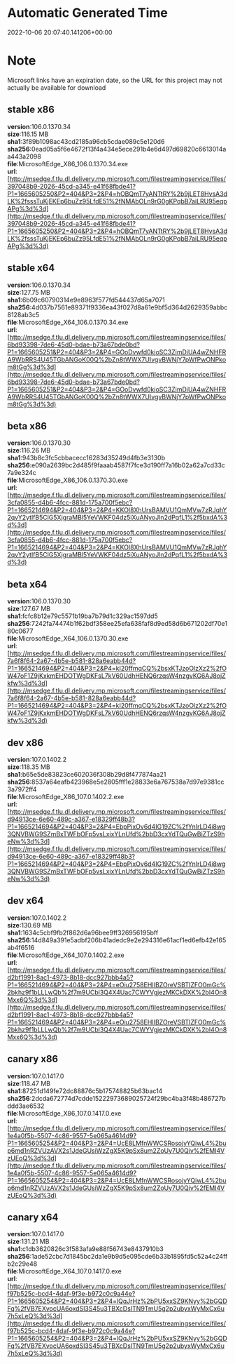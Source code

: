 # Automatic Generated Time
2022-10-06 20:07:40.141206+00:00

# Note
Microsoft links have an expiration date, so the URL for this project may not actually be available for download

## stable x86
**version**:106.0.1370.34  
**size**:116.15 MB  
**sha1**:3f89b1098ac43cd2185a96cb5cdae089c5e120d6  
**sha256**:0ead05a5f6e4672f13f4a434e5ece291b4e6d497d69820c6613014aa443a2098  
**file**:MicrosoftEdge_X86_106.0.1370.34.exe  
**url**:[http://msedge.f.tlu.dl.delivery.mp.microsoft.com/filestreamingservice/files/397048b9-2026-45cd-a345-e41f68fbde41?P1=1665605250&P2=404&P3=2&P4=hOBQmT7yANTtRY%2b9jLET8HvsA3dLK%2fsssTuKjEKEp6buZz95LfdE51%2fNMAbOLn9rG0gKPqbB7aiLRU95eqpAPg%3d%3d](http://msedge.f.tlu.dl.delivery.mp.microsoft.com/filestreamingservice/files/397048b9-2026-45cd-a345-e41f68fbde41?P1=1665605250&P2=404&P3=2&P4=hOBQmT7yANTtRY%2b9jLET8HvsA3dLK%2fsssTuKjEKEp6buZz95LfdE51%2fNMAbOLn9rG0gKPqbB7aiLRU95eqpAPg%3d%3d)  

## stable x64
**version**:106.0.1370.34  
**size**:127.75 MB  
**sha1**:6b09c60790314e9e8963f577fd544437d65a7071  
**sha256**:4d037b7561e89371f9336ea43f027d8a61e9bf5d364d2629359abbc8128ab3c5  
**file**:MicrosoftEdge_X64_106.0.1370.34.exe  
**url**:[http://msedge.f.tlu.dl.delivery.mp.microsoft.com/filestreamingservice/files/6bd93398-7de6-45d0-bdae-b73a67bde0bd?P1=1665605251&P2=404&P3=2&P4=GOoDvwfd0kjoSC3ZimDiUA4wZNHFRA9WbRRS4U45TGbANGoK00Q%2bZn8tWWX7UIvgvBWNjY7pWfPwONPkom8tGg%3d%3d](http://msedge.f.tlu.dl.delivery.mp.microsoft.com/filestreamingservice/files/6bd93398-7de6-45d0-bdae-b73a67bde0bd?P1=1665605251&P2=404&P3=2&P4=GOoDvwfd0kjoSC3ZimDiUA4wZNHFRA9WbRRS4U45TGbANGoK00Q%2bZn8tWWX7UIvgvBWNjY7pWfPwONPkom8tGg%3d%3d)  

## beta x86
**version**:106.0.1370.30  
**size**:116.26 MB  
**sha1**:943b8c3fc5cbbacecc16283d35249d4fb3e3130b  
**sha256**:e090a2639bc2d485f9faaab4587f7fce3d190ff7a16b02a62a7cd33c7a9e324c  
**file**:MicrosoftEdge_X86_106.0.1370.30.exe  
**url**:[http://msedge.f.tlu.dl.delivery.mp.microsoft.com/filestreamingservice/files/3cfa0855-d4b6-4fcc-881d-175a700f5ebc?P1=1665214694&P2=404&P3=2&P4=KKOI8XhUrsBAMVU1QmMVw7zRJqhY2qvY2ytlfB5ClG5XjgraMBl5YeVWKF04dz5iXuANyoJln2dPqfL1%2f5bxdA%3d%3d](http://msedge.f.tlu.dl.delivery.mp.microsoft.com/filestreamingservice/files/3cfa0855-d4b6-4fcc-881d-175a700f5ebc?P1=1665214694&P2=404&P3=2&P4=KKOI8XhUrsBAMVU1QmMVw7zRJqhY2qvY2ytlfB5ClG5XjgraMBl5YeVWKF04dz5iXuANyoJln2dPqfL1%2f5bxdA%3d%3d)  

## beta x64
**version**:106.0.1370.30  
**size**:127.67 MB  
**sha1**:fcfc8b12e79c5571b19ba7b79d1c329ac1597dd5  
**sha256**:7242fa74474b1f62bdf358ee25efa638faf8d9ed58d6b671202df70e180c0677  
**file**:MicrosoftEdge_X64_106.0.1370.30.exe  
**url**:[http://msedge.f.tlu.dl.delivery.mp.microsoft.com/filestreamingservice/files/7a6f8f64-2a67-4b5e-b581-828a6eabb44d?P1=1665214694&P2=404&P3=2&P4=kI20ffmqCQ%2bsxKTJzoOlzXz2%2fOW47oF1Z9jKxkmEHDOTWgDKFsL7kV60UdhHENQ6rzqsW4nzgvKG6AJ8ojZkfw%3d%3d](http://msedge.f.tlu.dl.delivery.mp.microsoft.com/filestreamingservice/files/7a6f8f64-2a67-4b5e-b581-828a6eabb44d?P1=1665214694&P2=404&P3=2&P4=kI20ffmqCQ%2bsxKTJzoOlzXz2%2fOW47oF1Z9jKxkmEHDOTWgDKFsL7kV60UdhHENQ6rzqsW4nzgvKG6AJ8ojZkfw%3d%3d)  

## dev x86
**version**:107.0.1402.2  
**size**:118.35 MB  
**sha1**:b65e5de83823ce602036f308b29d8f477874aa21  
**sha256**:8537a64eafb423968e5e2805fff1e28833e6a767538a7d97e9381cc3a7972ff4  
**file**:MicrosoftEdge_X86_107.0.1402.2.exe  
**url**:[http://msedge.f.tlu.dl.delivery.mp.microsoft.com/filestreamingservice/files/d94913ce-6e60-489c-a367-e18329ff48b3?P1=1665214694&P2=404&P3=2&P4=EbpPixOv6d4IG19ZC%2fYnIrLD4i8wg3QNVBWG9SZmBxTWFbOFp5vsLxixYLnUfd%2bbD3cxYdTQuGwBiZTzS9heNw%3d%3d](http://msedge.f.tlu.dl.delivery.mp.microsoft.com/filestreamingservice/files/d94913ce-6e60-489c-a367-e18329ff48b3?P1=1665214694&P2=404&P3=2&P4=EbpPixOv6d4IG19ZC%2fYnIrLD4i8wg3QNVBWG9SZmBxTWFbOFp5vsLxixYLnUfd%2bbD3cxYdTQuGwBiZTzS9heNw%3d%3d)  

## dev x64
**version**:107.0.1402.2  
**size**:130.69 MB  
**sha1**:1634c5cbf9fb2f862d6a96bee9ff326956195bff  
**sha256**:14d849a391e5adbf206b41adedc9e2e294316e61acf1ed6efb42e165ab4f6516  
**file**:MicrosoftEdge_X64_107.0.1402.2.exe  
**url**:[http://msedge.f.tlu.dl.delivery.mp.microsoft.com/filestreamingservice/files/d2bf1991-8ac1-4973-8b18-dcc927bbb4a5?P1=1665214694&P2=404&P3=2&P4=eOiu2758EHIIBZOreVSBTIZFO0mGc%2bkhz9f1bLLLwQb%2f7m9UCbl3Q4X4Uac7CWYVgjezMKCkDXK%2bI4On8Mxx6Q%3d%3d](http://msedge.f.tlu.dl.delivery.mp.microsoft.com/filestreamingservice/files/d2bf1991-8ac1-4973-8b18-dcc927bbb4a5?P1=1665214694&P2=404&P3=2&P4=eOiu2758EHIIBZOreVSBTIZFO0mGc%2bkhz9f1bLLLwQb%2f7m9UCbl3Q4X4Uac7CWYVgjezMKCkDXK%2bI4On8Mxx6Q%3d%3d)  

## canary x86
**version**:107.0.1417.0  
**size**:118.47 MB  
**sha1**:87251d149fe72dc88876c5b175748825b63bac14  
**sha256**:2dcda672774d7cdde15222973689025724f29bc4ba3f48b486727bddd3ae6532  
**file**:MicrosoftEdge_X86_107.0.1417.0.exe  
**url**:[http://msedge.f.tlu.dl.delivery.mp.microsoft.com/filestreamingservice/files/1e4a0f5b-5507-4c86-9557-5e065a4614d9?P1=1665605254&P2=404&P3=2&P4=UcE8LMfnWWCSRosojyYQiwL4%2bup6md1nRZVUzAVX2s1JdeGUsiWzZgX5K9pSx8um2ZoUy7U0Qiv%2fEMI4VzUEoQ%3d%3d](http://msedge.f.tlu.dl.delivery.mp.microsoft.com/filestreamingservice/files/1e4a0f5b-5507-4c86-9557-5e065a4614d9?P1=1665605254&P2=404&P3=2&P4=UcE8LMfnWWCSRosojyYQiwL4%2bup6md1nRZVUzAVX2s1JdeGUsiWzZgX5K9pSx8um2ZoUy7U0Qiv%2fEMI4VzUEoQ%3d%3d)  

## canary x64
**version**:107.0.1417.0  
**size**:131.21 MB  
**sha1**:c1db3620826c3f583afa9e88f56743e8437910b3  
**sha256**:1ade52cbc7d1845bc2da1e9b9d5e095cde6b33b1895fd5c52a4c24ffb2c29e48  
**file**:MicrosoftEdge_X64_107.0.1417.0.exe  
**url**:[http://msedge.f.tlu.dl.delivery.mp.microsoft.com/filestreamingservice/files/f97b525c-bcd4-4daf-9f3e-b972c0c9a44e?P1=1665605254&P2=404&P3=2&P4=lQqJrHz%2bPU5xxSZ9KNyy%2bGQDFq%2fVB7EXvocUA6oxdSl3S45u3TBXcDsITN9TmU5g2p2ubyxWyMxCx6u7h5xLeQ%3d%3d](http://msedge.f.tlu.dl.delivery.mp.microsoft.com/filestreamingservice/files/f97b525c-bcd4-4daf-9f3e-b972c0c9a44e?P1=1665605254&P2=404&P3=2&P4=lQqJrHz%2bPU5xxSZ9KNyy%2bGQDFq%2fVB7EXvocUA6oxdSl3S45u3TBXcDsITN9TmU5g2p2ubyxWyMxCx6u7h5xLeQ%3d%3d)  

